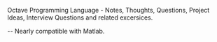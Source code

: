 Octave Programming Language - Notes, Thoughts, Questions, Project Ideas, Interview Questions and related excersices. 


  -- Nearly compatible with Matlab.